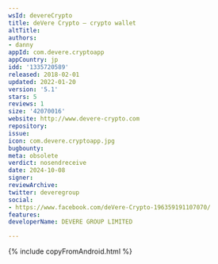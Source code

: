 ```yaml
---
wsId: devereCrypto
title: deVere Crypto – crypto wallet
altTitle: 
authors:
- danny
appId: com.devere.cryptoapp
appCountry: jp
idd: '1335720589'
released: 2018-02-01
updated: 2022-01-20
version: '5.1'
stars: 5
reviews: 1
size: '42070016'
website: http://www.devere-crypto.com
repository: 
issue: 
icon: com.devere.cryptoapp.jpg
bugbounty: 
meta: obsolete
verdict: nosendreceive
date: 2024-10-08
signer: 
reviewArchive: 
twitter: deveregroup
social:
- https://www.facebook.com/deVere-Crypto-196359191107070/
features: 
developerName: DEVERE GROUP LIMITED

---
```


{% include copyFromAndroid.html %}
